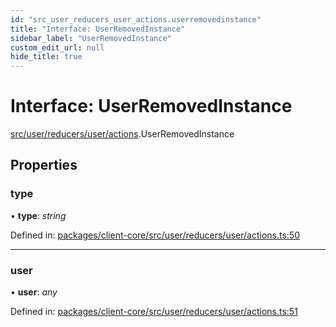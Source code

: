 ```yaml
---
id: "src_user_reducers_user_actions.userremovedinstance"
title: "Interface: UserRemovedInstance"
sidebar_label: "UserRemovedInstance"
custom_edit_url: null
hide_title: true
---
```


# Interface: UserRemovedInstance

[src/user/reducers/user/actions](../modules/src_user_reducers_user_actions.md).UserRemovedInstance

## Properties

### type

• **type**: *string*

Defined in: [packages/client-core/src/user/reducers/user/actions.ts:50](https://github.com/xr3ngine/xr3ngine/blob/2d83606b6/packages/client-core/src/user/reducers/user/actions.ts#L50)

___

### user

• **user**: *any*

Defined in: [packages/client-core/src/user/reducers/user/actions.ts:51](https://github.com/xr3ngine/xr3ngine/blob/2d83606b6/packages/client-core/src/user/reducers/user/actions.ts#L51)
